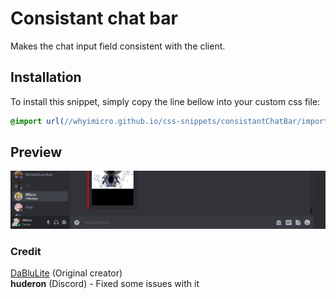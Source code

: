 # Consistant chat bar
Makes the chat input field consistent with the client.
## Installation
To install this snippet, simply copy the line bellow into your custom css file:
```css
@import url(//whyimicro.github.io/css-snippets/consistantChatBar/import.css);
```
## Preview
![image](https://raw.githubusercontent.com/WhyiMicro/css-snippets/main/_previews/consistantChatBar.png)
### Credit
[DaBluLite](https://github.com/DaBluLite) (Original creator) <br>
**huderon** (Discord) - Fixed some issues with it <br>
